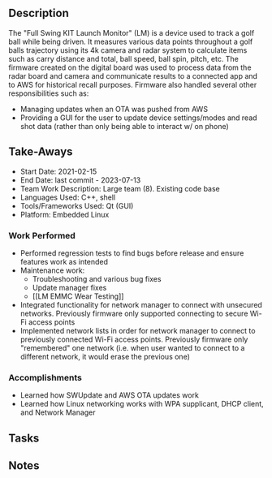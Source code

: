 ## Description
The "Full Swing KIT Launch Monitor" (LM) is a device used to track a golf ball while being driven. It measures various data points throughout a golf balls trajectory using its 4k camera and radar system to calculate items such as carry distance and total, ball speed, ball spin, pitch, etc. The firmware created on the digital board was used to process data from the radar board and camera and communicate results to a connected app and to AWS for historical recall purposes. Firmware also handled several other responsibilities such as:
* Managing updates when an OTA was pushed from AWS
* Providing a GUI for the user to update device settings/modes and read shot data (rather than only being able to interact w/ on phone)

## Take-Aways
* Start Date: 2021-02-15
* End Date: last commit - 2023-07-13
* Team Work Description: Large team (8). Existing code base
* Languages Used: C++, shell
* Tools/Frameworks Used: Qt (GUI)
* Platform: Embedded Linux
### Work Performed
- Performed regression tests to find bugs before release and ensure features work as intended
- Maintenance work:
	- Troubleshooting and various bug fixes
	- Update manager fixes
	- [[LM EMMC Wear Testing]]
- Integrated functionality for network manager to connect with unsecured networks. Previously firmware only supported connecting to secure Wi-Fi access points
- Implemented network lists in order for network manager to connect to previously connected Wi-Fi access points. Previously firmware only "remembered" one network (i.e. when user wanted to connect to a different network, it would erase the previous one)

### Accomplishments
- Learned how SWUpdate and AWS OTA updates work
- Learned how Linux networking works with WPA supplicant, DHCP client, and Network Manager

## Tasks

## Notes
